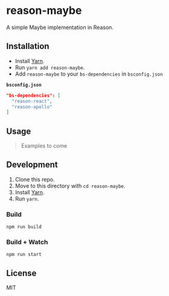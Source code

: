 # reason-maybe
A simple Maybe implementation in Reason.

## Installation
- Install [Yarn](https://yarnpkg.com).
- Run `yarn add reason-maybe`.
- Add `reason-maybe` to your `bs-dependencies` in `bsconfig.json`

**`bsconfig.json`**
```json
"bs-dependencies": [
  "reason-react",
  "reason-apollo"
]
```

## Usage
> Examples to come

## Development

1. Clone this repo.
2. Move to this directory with `cd reason-maybe`.
3. Install [Yarn](https://yarnpkg.com).
4. Run `yarn`.

### Build
```
npm run build
```

### Build + Watch

```
npm run start
```

## License
MIT